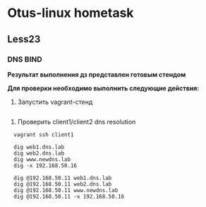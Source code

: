 # Otus-linux hometask
## Less23
### DNS BIND

__Результат выполнения дз представлен готовым стендом__

__Для проверки необходимо выполнить следующие действия:__

1. Запустить vagrant-стенд

``` vagrant up
```

1. Проверить client1/client2 dns resolution
```
  vagrant ssh client1

  dig web1.dns.lab
  dig web2.dns.lab
  dig www.newdns.lab
  dig -x 192.168.50.16

  dig @192.168.50.11 web1.dns.lab
  dig @192.168.50.11 web2.dns.lab
  dig @192.168.50.11 www.newdns.lab
  dig @192.168.50.11 -x 192.168.50.16
```
